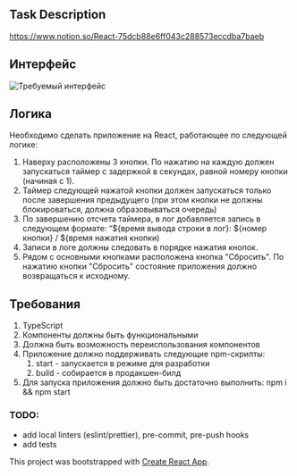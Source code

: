 ## Task Description
https://www.notion.so/React-75dcb88e6ff043c288573eccdba7baeb

## Интерфейс

![Требуемый интерфейс](https://imgur.com/8xA0Yfl)

## Логика

Необходимо сделать приложение на React, работающее по следующей логике:

1. Наверху расположены 3 кнопки. По нажатию на каждую должен запускаться таймер с задержкой в секундах, равной номеру кнопки (начиная с 1).
2. Таймер следующей нажатой кнопки должен запускаться только после завершения предыдущего (при этом кнопки не должны блокироваться, должна образовываться очередь)
3. По завершению отсчета таймера, в лог добавляется запись в следующем формате: “${время вывода строки в лог}: ${номер кнопки} / ${время нажатия кнопки)
4. Записи в логе должны следовать в порядке нажатия кнопок.
5. Рядом с основными кнопками расположена кнопка "Сбросить". По нажатию кнопки "Сбросить" состояние приложения должно возвращаться к исходному.

## Требования

1. TypeScript
2. Компоненты должны быть функциональными
3. Должна быть возможность переиспользования компонентов
4. Приложение должно поддерживать следующие npm-скрипты:
    1. start - запускается в режиме для разработки
    2. build - собирается в продакшен-билд
5. Для запуска приложения должно быть достаточно выполнить: npm i && npm start

### TODO:

- add local linters (eslint/prettier), pre-commit, pre-push hooks
- add tests


This project was bootstrapped with [Create React App](https://github.com/facebook/create-react-app).
